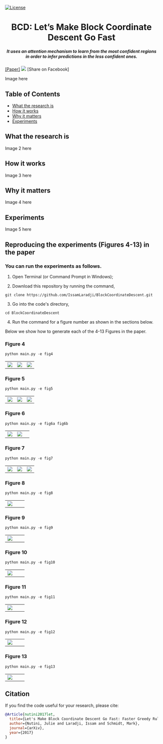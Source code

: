 
[![License](https://img.shields.io/badge/License-Apache%202.0-blue.svg)](https://opensource.org/licenses/Apache-2.0)

<h1 align="center">BCD: Let’s Make Block Coordinate Descent Go Fast</h1>
<h5 align="center">It uses an attention mechanism to learn from the most confident regions in order to infer predictions in the less confident ones.</h5>

[[Paper]](https://arxiv.org/pdf/1712.08859.pdf)  [![](https://img.shields.io/twitter/url/http/shields.io.svg?style=social)](https://twitter.com/intent/tweet?text=Check%20out%20LooC!%20%E2%9C%A8%20An%20Localize,%20Overlapping%20Objects%20with%20count%20any%20Supervision%20E2%9C%A8%20https://github.com/ElementAI/looc%20%F0%9F%A4%97) [Share on Facebook]

Image here

## Table of Contents

- [What the research is](#what-the-research-is)
- [How it works](#how-it-works)
- [Why it matters](#why-it-matters)
- [Experiments](#experiments)

## What the research is

Image 2 here

## How it works

Image 3 here

## Why it matters

Image 4 here

## Experiments

Image 5 here

Reproducing the experiments (Figures 4-13) in the paper
-------------------------------------------------------

### You can run the experiments as follows.

1. Open Terminal (or Command Prompt in Windows);

2. Download this repository by running the command,
```
git clone https://github.com/IssamLaradji/BlockCoordinateDescent.git
```

3. Go into the code's directory,
```
cd BlockCoordinateDescent
```

4. Run the command for a figure number as shown in the sections below.

Below we show how to generate each of the 4-13 Figures in the paper.

###  Figure 4


```python
python main.py -e fig4
```



|         |            |   |
| ------------- |:-------------:| -----:|
| ![](Figures/png_subplots/fig4/0_0.png)     | ![](Figures/png_subplots/fig4/1_0.png) | ![](Figures/png_subplots/fig4/2_0.png) |

### Figure 5


```python
python main.py -e fig5
```



|         |            |   |
| ------------- |:-------------:| -----:|
| ![](Figures/png_subplots/fig5/0_0.png)     | ![](Figures/png_subplots/fig5/1_0.png) | ![](Figures/png_subplots/fig5/2_0.png) |

### Figure 6


```python
python main.py -e fig6a fig6b
```



|         |            |   |
| ------------- |:-------------:| -----:|
| ![](Figures/png_plots/fig6a.png)     | ![](Figures/png_plots/fig6b.png) 

### Figure 7


```python
python main.py -e fig7
```


|         |            |   |
| ------------- |:-------------:| -----:|
| ![](Figures/png_subplots/fig7/0_0.png)     | ![](Figures/png_subplots/fig7/0_1.png) | ![](Figures/png_subplots/fig7/0_2.png) |


### Figure 8


```python
python main.py -e fig8
```


|         |            |   |
| ------------- |:-------------:| -----:|
| ![](Figures/png_plots/fig8.png)


### Figure 9


```python
python main.py -e fig9
```


|         |            |   |
| ------------- |:-------------:| -----:|
| ![](Figures/png_plots/fig9.png)


### Figure 10



```python
python main.py -e fig10
```


|         |            |   |
| ------------- |:-------------:| -----:|
| ![](Figures/png_plots/fig10.png)

### Figure 11



```python
python main.py -e fig11
```


|         |            |   |
| ------------- |:-------------:| -----:|
| ![](Figures/png_plots/fig11.png)


### Figure 12



```python
python main.py -e fig12
```


|         |            |   |
| ------------- |:-------------:| -----:|
| ![](Figures/png_plots/fig12.png)

### Figure 13


```python
python main.py -e fig13
```


|         |            |   |
| ------------- |:-------------:| -----:|
| ![](Figures/png_plots/fig13.png)


## Citation 
If you find the code useful for your research, please cite:

```bibtex
@Article{nutini2017let,
  title={Let's Make Block Coordinate Descent Go Fast: Faster Greedy Rules, Message-Passing, Active-Set Complexity, and Superlinear Convergence},
  author={Nutini, Julie and Laradji, Issam and Schmidt, Mark},
  journal={arXiv},
  year={2017}
}
```

